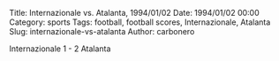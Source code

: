Title: Internazionale vs. Atalanta, 1994/01/02
Date: 1994/01/02 00:00
Category: sports
Tags: football, football scores, Internazionale, Atalanta
Slug: internazionale-vs-atalanta
Author: carbonero


Internazionale 1 - 2 Atalanta
